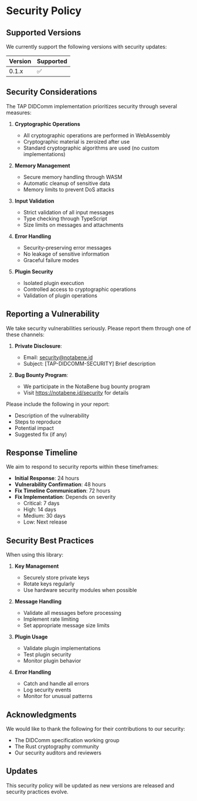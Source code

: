 # Security Policy

## Supported Versions

We currently support the following versions with security updates:

| Version | Supported          |
| ------- | ------------------ |
| 0.1.x   | :white_check_mark: |

## Security Considerations

The TAP DIDComm implementation prioritizes security through several measures:

1. **Cryptographic Operations**
   - All cryptographic operations are performed in WebAssembly
   - Cryptographic material is zeroized after use
   - Standard cryptographic algorithms are used (no custom implementations)

2. **Memory Management**
   - Secure memory handling through WASM
   - Automatic cleanup of sensitive data
   - Memory limits to prevent DoS attacks

3. **Input Validation**
   - Strict validation of all input messages
   - Type checking through TypeScript
   - Size limits on messages and attachments

4. **Error Handling**
   - Security-preserving error messages
   - No leakage of sensitive information
   - Graceful failure modes

5. **Plugin Security**
   - Isolated plugin execution
   - Controlled access to cryptographic operations
   - Validation of plugin operations

## Reporting a Vulnerability

We take security vulnerabilities seriously. Please report them through one of these channels:

1. **Private Disclosure**:
   - Email: security@notabene.id
   - Subject: [TAP-DIDCOMM-SECURITY] Brief description

2. **Bug Bounty Program**:
   - We participate in the NotaBene bug bounty program
   - Visit https://notabene.id/security for details

Please include the following in your report:

- Description of the vulnerability
- Steps to reproduce
- Potential impact
- Suggested fix (if any)

## Response Timeline

We aim to respond to security reports within these timeframes:

- **Initial Response**: 24 hours
- **Vulnerability Confirmation**: 48 hours
- **Fix Timeline Communication**: 72 hours
- **Fix Implementation**: Depends on severity
  - Critical: 7 days
  - High: 14 days
  - Medium: 30 days
  - Low: Next release

## Security Best Practices

When using this library:

1. **Key Management**
   - Securely store private keys
   - Rotate keys regularly
   - Use hardware security modules when possible

2. **Message Handling**
   - Validate all messages before processing
   - Implement rate limiting
   - Set appropriate message size limits

3. **Plugin Usage**
   - Validate plugin implementations
   - Test plugin security
   - Monitor plugin behavior

4. **Error Handling**
   - Catch and handle all errors
   - Log security events
   - Monitor for unusual patterns

## Acknowledgments

We would like to thank the following for their contributions to our security:

- The DIDComm specification working group
- The Rust cryptography community
- Our security auditors and reviewers

## Updates

This security policy will be updated as new versions are released and security practices evolve. 